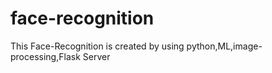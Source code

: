 # face-recognition
This Face-Recognition is created by  using python,ML,image-processing,Flask Server 
